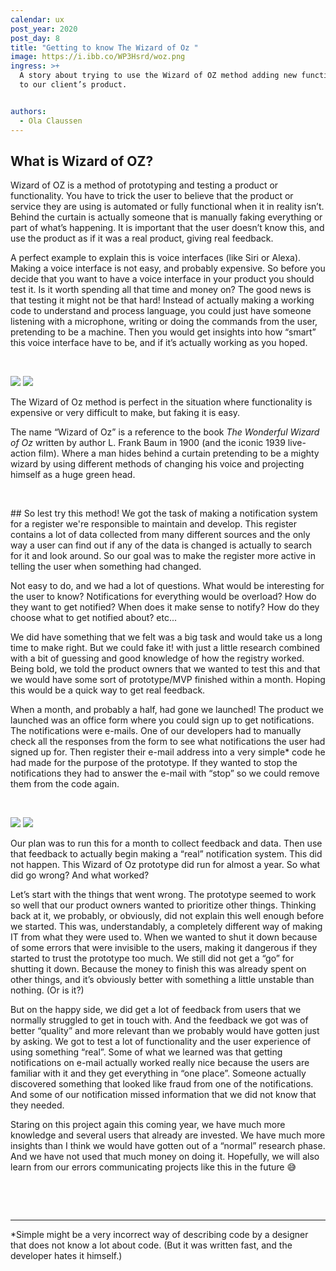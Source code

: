 ```yaml
---
calendar: ux
post_year: 2020
post_day: 8
title: "Getting to know The Wizard of Oz "
image: https://i.ibb.co/WP3Hsrd/woz.png
ingress: >+
  A story about trying to use the Wizard of OZ method adding new functionality
  to our client’s product. 


authors:
  - Ola Claussen
---
```

## What is Wizard of OZ? 
Wizard of OZ is a method of prototyping and testing a product or functionality. You have to trick the user to believe that the product or service they are using is automated or fully functional when it in reality isn’t. Behind the curtain is actually someone that is manually faking everything or part of what’s happening. It is important that the user doesn’t know this, and use the product as if it was a real product, giving real feedback. 

A perfect example to explain this is voice interfaces (like Siri or Alexa).
Making a voice interface is not easy, and probably expensive. So before you decide that you want to have a voice interface in your product you should test it. Is it worth spending all that time and money on? 
The good news is that testing it might not be that hard! Instead of actually making a working code to understand and process language, you could just have someone listening with a microphone, writing or doing the commands from the user, pretending to be a machine. Then you would get insights into how “smart” this voice interface have to be, and if it’s actually working as you hoped.

<p>&nbsp;</p>
<img class="light-theme-image" src="https://images.unsplash.com/photo-1512446816042-444d641267d4?ixid=MXwxMjA3fDB8MHxwaG90by1wYWdlfHx8fGVufDB8fHw%3D&ixlib=rb-1.2.1&auto=format&fit=crop&w=2250&q=80" />
<img class="dark-theme-image" src="https://images.unsplash.com/photo-1512446816042-444d641267d4?ixid=MXwxMjA3fDB8MHxwaG90by1wYWdlfHx8fGVufDB8fHw%3D&ixlib=rb-1.2.1&auto=format&fit=crop&w=2250&q=80" />

The Wizard of Oz method is perfect in the situation where functionality is expensive or very difficult to make, but faking it is easy. 

The name “Wizard of Oz”  is a reference to the book *The Wonderful Wizard of Oz* written by author L. Frank Baum in 1900 (and the iconic 1939 live-action film). Where a man hides behind a curtain pretending to be a mighty wizard by using different methods of changing his voice and projecting himself as a huge green head. 

<p>&nbsp;</p>
## So lest try this method!
We got the task of making a notification system for a register we're responsible to maintain and develop. This register contains a lot of data collected from many different sources and the only way a user can find out if any of the data is changed is actually to search for it and look around. So our goal was to make the register more active in telling the user when something had changed. 

Not easy to do, and we had a lot of questions. 
What would be interesting for the user to know? Notifications for everything would be overload? How do they want to get notified? When does it make sense to notify? How do they choose what to get notified about? etc...

We did have something that we felt was a big task and would take us a long time to make right. But we could fake it! with just a little research combined with a bit of guessing and good knowledge of how the registry worked. 
Being bold, we told the product owners that we wanted to test this and that we would have some sort of prototype/MVP finished within a month. Hoping this would be a quick way to get real feedback. 

When a month, and probably a half, had gone we launched! 
The product we launched was an office form where you could sign up to get notifications. The notifications were e-mails. One of our developers had to manually check all the responses from the form to see what notifications the user had signed up for. Then register their e-mail address into a very simple* code he had made for the purpose of the prototype. If they wanted to stop the notifications they had to answer the e-mail with “stop” so we could remove them from the code again. 

<p>&nbsp;</p>
<img class="light-theme-image" src="https://i.ibb.co/SyDZxmC/Woz2.png" />
<img class="dark-theme-image" src="https://i.ibb.co/SyDZxmC/Woz2.png" />

Our plan was to run this for a month to collect feedback and data. Then use that feedback to actually begin making a “real” notification system. This did not happen. This Wizard of Oz prototype did run for almost a year. So what did go wrong? And what worked? 


Let’s start with the things that went wrong. The prototype seemed to work so well that our product owners wanted to prioritize other things. Thinking back at it, we probably, or obviously, did not explain this well enough before we started. This was, understandably, a completely different way of making IT from what they were used to.
When we wanted to shut it down because of some errors that were invisible to the users, making it dangerous if they started to trust the prototype too much. We still did not get a “go” for shutting it down. Because the money to finish this was already spent on other things, and it’s obviously better with something a little unstable than nothing. (Or is it?)  

But on the happy side, we did get a lot of feedback from users that we normally struggled to get in touch with. And the feedback we got was of better “quality” and more relevant than we probably would have gotten just by asking. We got to test a lot of functionality and the user experience of using something “real”. Some of what we learned was that getting notifications on e-mail actually worked really nice because the users are familiar with it and they get everything in “one place”. Someone actually discovered something that looked like fraud from one of the notifications. And some of our notification missed information that we did not know that they needed. 

Staring on this project again this coming year, we have much more knowledge and several users that already are invested. We have much more insights than I think we would have gotten out of a “normal” research phase. And we have not used that much money on doing it. Hopefully, we will also learn from our errors communicating projects like this in the future 😅
<p>&nbsp;</p>
<p>&nbsp;</p>


---

*Simple might be a very incorrect way of describing code by a designer that does not know a lot about code. (But it was written fast, and the developer hates it himself.)
